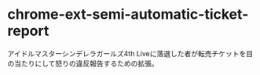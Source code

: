 # chrome-ext-semi-automatic-ticket-report
アイドルマスターシンデレラガールズ4th Liveに落選した者が転売チケットを目の当たりにして怒りの違反報告するための拡張。
